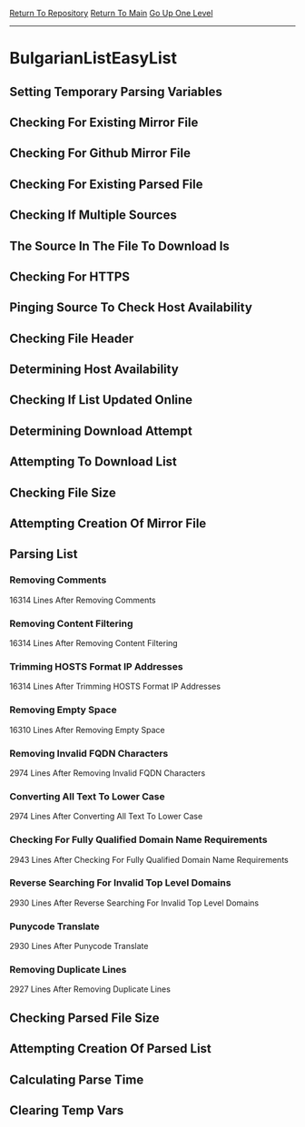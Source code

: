 [Return To Repository](https://github.com/deathbybandaid/piholeparser/)
[Return To Main](https://github.com/deathbybandaid/piholeparser/blob/master/RecentRunLogs/Mainlog.md)
[Go Up One Level](https://github.com/deathbybandaid/piholeparser/blob/master/RecentRunLogs/TopLevelScripts/30-Processing-External-Blacklists.md)
____________________________________
# BulgarianListEasyList
## Setting Temporary Parsing Variables
## Checking For Existing Mirror File
## Checking For Github Mirror File
## Checking For Existing Parsed File
## Checking If Multiple Sources
## The Source In The File To Download Is
## Checking For HTTPS
## Pinging Source To Check Host Availability
## Checking File Header
## Determining Host Availability
## Checking If List Updated Online
## Determining Download Attempt
## Attempting To Download List
## Checking File Size
## Attempting Creation Of Mirror File
## Parsing List
### Removing Comments
16314 Lines After Removing Comments
### Removing Content Filtering
16314 Lines After Removing Content Filtering
### Trimming HOSTS Format IP Addresses
16314 Lines After Trimming HOSTS Format IP Addresses
### Removing Empty Space
16310 Lines After Removing Empty Space
### Removing Invalid FQDN Characters
2974 Lines After Removing Invalid FQDN Characters
### Converting All Text To Lower Case
2974 Lines After Converting All Text To Lower Case
### Checking For Fully Qualified Domain Name Requirements
2943 Lines After Checking For Fully Qualified Domain Name Requirements
### Reverse Searching For Invalid Top Level Domains
2930 Lines After Reverse Searching For Invalid Top Level Domains
### Punycode Translate
2930 Lines After Punycode Translate
### Removing Duplicate Lines
2927 Lines After Removing Duplicate Lines
## Checking Parsed File Size
## Attempting Creation Of Parsed List
## Calculating Parse Time
## Clearing Temp Vars
